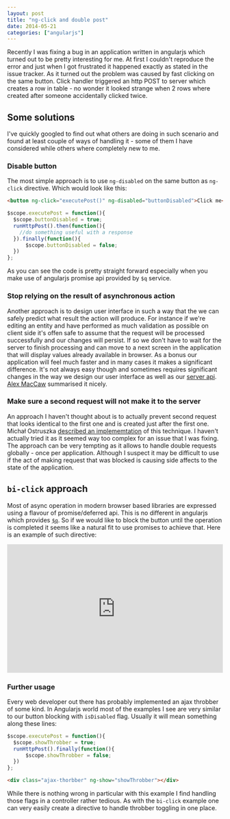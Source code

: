 ```yaml
---
layout: post
title: "ng-click and double post"
date: 2014-05-21
categories: ["angularjs"]
---
```


Recently I was fixing a bug in an application written in angularjs which turned out to be pretty interesting for me. At first I couldn't reproduce the error and just when I got frustrated it happened exactly as stated in the issue tracker. As it turned out the problem was caused by fast clicking on the same button.
Click handler triggered an http POST to server which creates a row in table - no wonder it looked strange when 2 rows where created after someone accidentally clicked twice.

## Some solutions
I've quickly googled to find out what others are doing in such scenario and found at least couple of ways of handling it - some of them I have considered while others where completely new to me.
### Disable button
The most simple approach is to use `ng-disabled` on the same button as `ng-click` directive. Which would look like this:

```html
<button ng-click="executePost()" ng-disabled="buttonDisabled">Click me</button>
```

```javascript
$scope.executePost = function(){
  $scope.buttonDisabled = true;
  runHttpPost().then(function(){
    //do something useful with a response
  }).finally(function(){
      $scope.buttonDisabled = false;
  })
};
```

As you can see the code is pretty straight forward especially when you make use of angularjs promise api provided by `$q` service.

### Stop relying on the result of asynchronous action
Another approach is to design user interface in such a way that the we can safely predict what result the action will produce. For instance if we're editing an entity and have performed as much validation as possible on client side it's offen safe to assume that the request will be processed successfully and our changes will persist. If so we don't have to wait for the server to finish processing and can move to a next screen in the application that will display values already available in  browser. As a bonus our application will feel much faster and in many cases it makes a significant difference. It's not always easy though and sometimes requires significant changes in the way we design our user interface as well as our [server api](http://codebetter.com/gregyoung/2010/02/16/cqrs-task-based-uis-event-sourcing-agh/). [Alex MacCaw](http://blog.alexmaccaw.com/asynchronous-ui) summarised it nicely.

### Make sure a second request will not make it to the server

An approach I haven't thought about is to actually prevent second request that looks identical to the first one and is created just after the first one. Michał Ostruszka [described an implememtation](http://blog.codebrag.com/post/57412530001/preventing-duplicated-requests-in-angularjs) of this technique. I haven't actually tried it as it seemed way too complex for an issue that I was fixing. The approach can be very tempting as it allows to handle double requests globally - once per application. Although I suspect it may be difficult to use if the act of making request that was blocked is causing side affects to the state of the application.

## `bi-click` approach
 Most of async operation in modern browser based libraries are expressed using a flavour of promise/deferred api. This is no different in angularjs which provides [`$q`](https://docs.angularjs.org/api/ng/service/$q). So if we would like to block the button until the operation is completed it seems like a natural fit to use promises to achieve that. Here is an example of such directive:
<iframe class="jsfiddle" width="100%" height="300" src="http://jsfiddle.net/miensol/7PETf/3/embedded/" allowfullscreen="allowfullscreen" frameborder="0"></iframe>

### Further usage
Every web developer out there has probably implemented an ajax throbber of some kind. In Angularjs world most of the examples I see are very similar to our button blocking with `isDisabled` flag. Usually it will mean something along these lines:

```javascript
$scope.executePost = function(){
  $scope.showThrobber = true;
  runHttpPost().finally(function(){
      $scope.showThrobber = false;
  })
};
```

```html
<div class="ajax-thorbber" ng-show="showThrobber"></div>
```

While there is nothing wrong in particular with this example I find handling those flags in a controller rather tedious. As with the `bi-click` example one can very easily create a directive to handle throbber toggling in one place.
